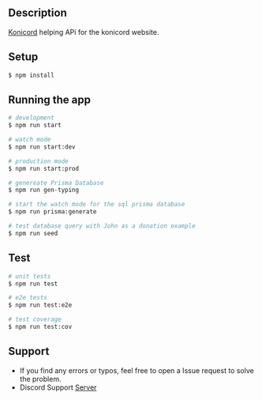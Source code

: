 ## Description

[Konicord](https://github.com/vKxni/konicord) helping APi for the konicord website.

## Setup

```bash
$ npm install
```

## Running the app

```bash
# development
$ npm run start

# watch mode
$ npm run start:dev

# production mode
$ npm run start:prod

# genereate Prisma Database 
$ npm run gen-typing

# start the watch mode for the sql prisma database
$ npm run prisma:generate

# test database query with John as a donation example
$ npm run seed
```

## Test

```bash
# unit tests
$ npm run test

# e2e tests
$ npm run test:e2e

# test coverage
$ npm run test:cov
```

## Support

* If you find any errors or typos, feel free to open a Issue request to solve the problem.
* Discord Support [Server](https://discord.gg/McDe44pbgG)


